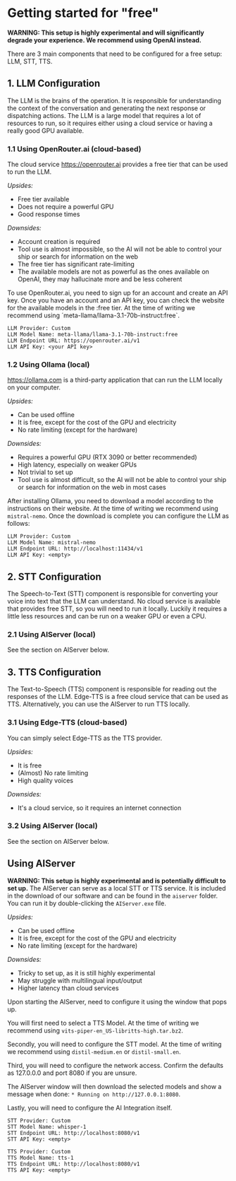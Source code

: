# Getting started for "free"

**WARNING: This setup is highly experimental and will significantly degrade your experience. We recommend using OpenAI instead.**

There are 3 main components that need to be configured for a free setup: LLM, STT, TTS.

## 1. LLM Configuration
The LLM is the brains of the operation. It is responsible for understanding the context of the conversation and generating the next response or dispatching actions. The LLM is a large model that requires a lot of resources to run, so it requires either using a cloud service or having a really good GPU available.


### 1.1 Using OpenRouter.ai (cloud-based)
The cloud service https://openrouter.ai provides a free tier that can be used to run the LLM. 

*Upsides:*
- Free tier available
- Does not require a powerful GPU
- Good response times

*Downsides:*
- Account creation is required
- Tool use is almost impossible, so the AI will not be able to control your ship or search for information on the web
- The free tier has significant rate-limiting
- The available models are not as powerful as the ones available on OpenAI, they may hallucinate more and be less coherent

To use OpenRouter.ai, you need to sign up for an account and create an API key.
Once you have an account and an API key, you can check the website for the available models in the :free tier. At the time of writing we recommend using ´meta-llama/llama-3.1-70b-instruct:free`.

```
LLM Provider: Custom
LLM Model Name: meta-llama/llama-3.1-70b-instruct:free
LLM Endpoint URL: https://openrouter.ai/v1
LLM API Key: <your API key>
```

### 1.2 Using Ollama (local)
https://ollama.com is a third-party application that can run the LLM locally on your computer. 

*Upsides:*
- Can be used offline
- It is free, except for the cost of the GPU and electricity
- No rate limiting (except for the hardware)

*Downsides:*
- Requires a powerful GPU (RTX 3090 or better recommended)
- High latency, especially on weaker GPUs
- Not trivial to set up
- Tool use is almost difficult, so the AI will not be able to control your ship or search for information on the web in most cases

After installing Ollama, you need to download a model according to the instructions on their website. At the time of writing we recommend using `mistral-nemo`.
Once the download is complete you can configure the LLM as follows:

```
LLM Provider: Custom
LLM Model Name: mistral-nemo
LLM Endpoint URL: http://localhost:11434/v1
LLM API Key: <empty>
```

## 2. STT Configuration
The Speech-to-Text (STT) component is responsible for converting your voice into text that the LLM can understand. No cloud service is available that provides free STT, so you will need to run it locally. Luckily it requires a little less resources and can be run on a weaker GPU or even a CPU.

### 2.1 Using AIServer (local)
See the section on AIServer below.

## 3. TTS Configuration
The Text-to-Speech (TTS) component is responsible for reading out the responses of the LLM. Edge-TTS is a free cloud service that can be used as TTS. Alternatively, you can use the AIServer to run TTS locally.

### 3.1 Using Edge-TTS (cloud-based)
You can simply select Edge-TTS as the TTS provider.

*Upsides:*
- It is free
- (Almost) No rate limiting
- High quality voices

*Downsides:*
- It's a cloud service, so it requires an internet connection


### 3.2 Using AIServer (local)
See the section on AIServer below.


## Using AIServer
**WARNING: This setup is highly experimental and is potentially difficult to set up.**
The AIServer can serve as a local STT or TTS service.
It is included in the download of our software and can be found in the `aiserver` folder. You can run it by double-clicking the `AIServer.exe` file.

*Upsides:*
- Can be used offline
- It is free, except for the cost of the GPU and electricity
- No rate limiting (except for the hardware)

*Downsides:*
- Tricky to set up, as it is still highly experimental
- May struggle with multilingual input/output
- Higher latency than cloud services

Upon starting the AIServer, need to configure it using the window that pops up. 

You will first need to select a TTS Model. At the time of writing we recommend using `vits-piper-en_US-libritts-high.tar.bz2`. 

Secondly, you will need to configure the STT model. At the time of writing we recommend using `distil-medium.en` or `distil-small.en`.

Third, you will need to configure the network access. Confirm the defaults as 127.0.0.0 and port 8080 if you are unsure.

The AIServer window will then download the selected models and show a message when done: `* Running on http://127.0.0.1:8080`.

Lastly, you will need to configure the AI Integration itself. 

```
STT Provider: Custom
STT Model Name: whisper-1
STT Endpoint URL: http://localhost:8080/v1
STT API Key: <empty>
``` 
```
TTS Provider: Custom
TTS Model Name: tts-1
TTS Endpoint URL: http://localhost:8080/v1
TTS API Key: <empty>
```
